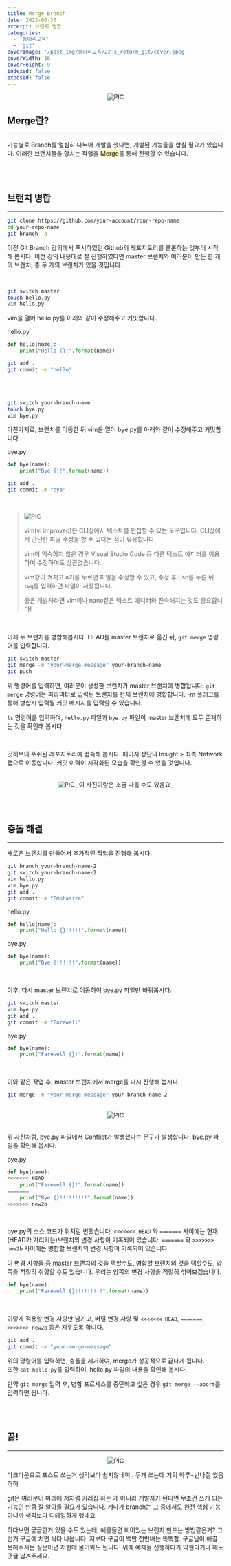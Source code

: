 ```yaml
---
title: Merge Branch
date: 2022-06-30
excerpt: 브랜치 병합
categories:
  - '동아리교육'
  - 'git'
coverImage: '/post_img/동아리교육/22-s_return_git/cover.jpeg'
coverWidth: 16
coverHeight: 9
indexed: false
exposed: false
---
```


<script>
  import Image from '$lib/components/Image.svelte';
</script>

<center>

<Image alt="PIC" src="/post_img/동아리교육/22-s_return_git//GIT2/1.png"/>

</center>

## Merge란?

---

기능별로 Branch를 열심히 나누어 개발을 했다면, 개발된 기능들을 합칠 필요가 있습니다. 이러한 브랜치들을 합치는 작업을 <span style="background-color: #FFF5B1">Merge</span>를 통해 진행할 수 있습니다.

<br><br>

## 브랜치 병합

---

```bash
git clone https://github.com/your-account/rour-repo-name
cd your-repo-name
git branch -a
```

이전 Git Branch 강의에서 푸시하였던 Github의 레포지토리를 클론하는 것부터 시작해 봅시다. 이전 강의 내용대로 잘 진행하였다면 master 브랜치와 여러분이 만든 한 개의 브랜치, 총 두 개의 브랜치가 있을 것입니다.

<br>

```bash
git switch master
touch hello.py
vim hello.py
```

vim을 열어 hello.py를 아래와 같이 수정해주고 커밋합니다.

hello.py

```python
def hello(name):
    print("Hello {}!".format(name))
```

```bash
git add .
git commit -m "hello"
```

<br><br>

```bash
git switch your-branch-name
touch bye.py
vim bye.py
```

마찬가지로, 브랜치를 이동한 뒤 vim을 열어 bye.py를 아래와 같이 수정해주고 커밋합니다.

bye.py

```python
def bye(name):
    print("Bye {}!".format(name))
```

```bash
git add .
git commit -m "bye"
```

<br>

> <Image alt="PIC" src="/post_img/동아리교육/22-s_return_git//GIT2/2.png"/>
>
> vim(vi improved)은 CLI상에서 텍스트를 편집할 수 있는 도구입니다. CLI상에서 간단한 파일 수정을 할 수 있다는 점이 유용합니다.
>
> vim이 익숙하지 않은 경우 Visual Studio Code 등 다른 텍스트 에디터를 이용하여 수정하여도 상관없습니다.
>
> vim창이 켜지고 a키를 누르면 파일을 수정할 수 있고, 수정 후 Esc를 누른 뒤 `:wq`를 입력하면 파일이 저장됩니다.
>
> 좋은 개발자라면 vim이나 nano같은 텍스트 에디터와 친숙해지는 것도 중요합니다!

<br>

이제 두 브랜치를 병합해봅시다. HEAD를 master 브랜치로 옮긴 뒤, `git merge` 명령어를 입력합니다.

```bash
git switch master
git merge -m "your-merge-message" your-branch-name
git push
```

위 명령어를 입력하면, 여러분이 생성한 브랜치가 master 브랜치에 병합됩니다. `git merge` 명령어는 파라미터로 입력된 브랜치를 현재 브랜치에 병합합니다. -m 플래그를 통해 병합시 입력될 커밋 메시지를 입력할 수 있습니다.

`ls` 명령어를 입력하여, `hello.py` 파일과 `bye.py` 파일이 master 브랜치에 모두 존재하는 것을 확인해 봅시다.

<br>

깃허브의 푸쉬된 레포지토리에 접속해 봅시다. 페이지 상단의 Insight > 좌측 Network 탭으로 이동합니다. 커밋 이력이 시각화된 모습을 확인할 수 있을 것입니다.

<br>

<center>

<Image alt="PIC" src="/post_img/동아리교육/22-s_return_git//GIT2/3.PNG"/>
_이 사진이랑은 조금 다를 수도 있음요_

</center>

<br><br>

## 충돌 해결

---

새로운 브랜치를 만들어서 추가적인 작업을 진행해 봅시다.

```bash
git branch your-branch-name-2
git switch your-branch-name-2
vim hello.py
vim bye.py
git add .
git commit -m "Emphasize"
```

hello.py

```python
def hello(name):
    print("Hello {}!!!!!".format(name))
```

bye.py

```python
def bye(name):
    print("Bye {}!!!!!".format(name))
```

<br>

이후, 다시 master 브랜치로 이동하여 bye.py 파일만 바꿔봅시다.

```bash
git switch master
vim bye.py
git add .
git commit -m "Farewell"
```

bye.py

```python
def bye(name):
    print("Farewell {}!".format(name))
```

<br>

이와 같은 작업 후, master 브랜치에서 merge를 다시 진행해 봅시다.

```bash
git merge -m "your-merge-message" your-branch-name-2
```

<br>

<center>

<Image alt="PIC" src="/post_img/동아리교육/22-s_return_git//GIT2/4.PNG"/>

</center>

<br>

위 사진처럼, bye.py 파일에서 Conflict가 발생했다는 문구가 발생합니다. bye.py 파일을 확인해 봅시다.

<span>bye.py</span>

```python
def bye(name):
<<<<<<< HEAD
    print("Farewell {}!".format(name))
=======
    print("Bye {}!!!!!!!!!".format(name))
>>>>>>> new2b
```

<br>

bye.py의 소스 코드가 위처럼 변했습니다. `<<<<<<< HEAD` 와 `=======` 사이에는 현재 (HEAD가 가리키는)브랜치의 변경 사항이 기록되어 있습니다. `=======` 와 `>>>>>>> new2b` 사이에는 병합할 브랜치의 변경 사항이 기록되어 있습니다.

이 변경 사항들 중 master 브랜치의 것을 택할수도, 병합할 브랜치의 것을 택할수도, 양쪽을 적절히 취합할 수도 있습니다. 우리는 양쪽의 변경 사항을 적절히 섞어보겠습니다.

```python
def bye(name):
    print("Farewell {}!!!!!!!!!".format(name))
```

<br>

이렇게 적용할 변경 사항만 남기고, 버릴 변경 사항 및 `<<<<<<< HEAD`, `=======`, `>>>>>>> new2b` 등은 지우도록 합니다.

```bash
git add .
git commit -m "your-merge-message"
```

위의 명령어를 입력하면, 충돌을 제거하여, merge가 성공적으로 끝나게 됩니다.  
또한 `cat hello.py`를 입력하여, hello.py 파일의 내용을 확인해 봅시다.

만약 `git merge` 입력 후, 병합 프로세스를 중단하고 싶은 경우 `git merge --abort`를 입력하면 됩니다.

<br><br>

## 끝!

---

<center>

<Image alt="PIC" src="/post_img/동아리교육/22-s_return_git//GIT2/5.jpg"/>

</center>

마크다운으로 포스트 쓰는거 생각보다 쉽지않네여.. 두개 쓰는데 거의 하루+반나절 썼음 허허

git은 여러분이 미래에 저처럼 카레집 하는 게 아니라 개발자가 된다면 무조건 쓰게 되는 기능인 만큼 잘 알아둘 필요가 있습니다. 게다가 branch는 그 중에서도 완전 핵심 기능이니까 생각보다 디테일하게 했네요

하다보면 궁금한거 있을 수도 있는데, 예를들면 비어있는 브랜치 만드는 방법같은거? 그런거 구글에 치면 싹다 나옵니다. 저보다 구글이 백만 천만배는 똑똑함. 구글님이 해결 못해주시는 질문이면 저한테 물어봐도 됩니다. 위에 예제들 진행하다가 막힌다거나 해도 댓글 남겨주세요.
